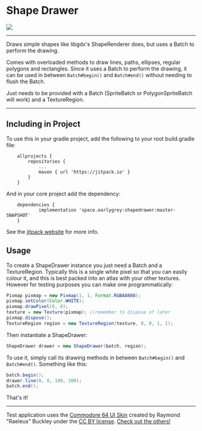 # Shape Drawer

[![](https://jitpack.io/v/earlygrey/shapedrawer.svg)](https://jitpack.io/#earlygrey/shapedrawer)

---

Draws simple shapes like libgdx's ShapeRenderer does, but uses a Batch to perform the drawing.

Comes with overloaded methods to draw lines, paths, ellipses, regular polygons and rectangles.
Since it uses a Batch to perform the drawing, it can be used in between `Batch#begin()` and `Batch#end()` without
needing to flush the Batch.

Just needs to be provided with a Batch (SpriteBatch or PolygonSpriteBatch will work) and a TextureRegion.

---

## Including in Project

To use this in your gradle project, add the following to your root build.gradle file:
 
```
	allprojects {
		repositories {
			...
			maven { url 'https://jitpack.io' }
		}
	}
```
And  in your core project add the dependency:
```
	dependencies {
	        implementation 'space.earlygrey:shapedrawer:master-SNAPSHOT'
	}
```

See the [jitpack website](https://jitpack.io/#earlygrey/shapedrawer/-SNAPSHOT) for more info.


## Usage

To create a ShapeDrawer instance you just need a Batch and a TextureRegion. Typically this is a single white pixel so that you can easily colour it,
and this is best packed into an atlas with your other textures. However for testing purposes you can make one programmatically:

```java   
Pixmap pixmap = new Pixmap(1, 1, Format.RGBA8888);
pixmap.setColor(Color.WHITE);
pixmap.drawPixel(0, 0);
texture = new Texture(pixmap); //remember to dispose of later
pixmap.dispose();
TextureRegion region = new TextureRegion(texture, 0, 0, 1, 1);
```

Then instantiate a ShapeDrawer:

```java
ShapeDrawer drawer = new ShapeDrawer(batch, region);
```

To use it, simply call its drawing methods in between `Batch#begin()` and `Batch#end()`. Something like this:

```java
batch.begin();
drawer.line(0, 0, 100, 100);
batch.end();
```

That's it!


---

Test application uses the [Commodore 64 UI Skin](https://ray3k.wordpress.com/artwork/commodore-64-ui-skin-for-libgdx/) created by Raymond "Raeleus" Buckley under the [CC BY license](https://creativecommons.org/licenses/by/4.0/). [Check out the others!](https://ray3k.wordpress.com/artwork/)
